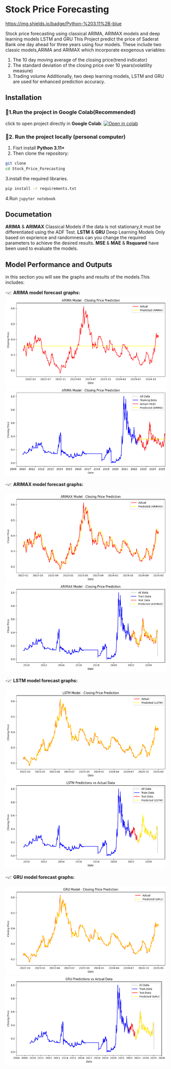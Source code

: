 # Stock Price Forecasting
https://img.shields.io/badge/Python-%203.11%2B-blue

Stock price forecasting using classical ARIMA, ARIMAX models and deep learning models LSTM and GRU
This Project predict the price of Saderat Bank one day ahead for three years
using four models. These include two classic models,ARIMA and ARIMAX which incorporate exogenous variables:
1.  The 10 day moving average of the closing price(trend indicator)
2.  The standard deviation of the closing price over 10 years(volatility measure)
3.  Trading volume
Additionally, two deep learning models, LSTM and GRU are used for enhanced prediction accuracy.

## Installation
### 🔹1.Run the project in Google Colab(Recommended)
click to open project directly in **Google Colab**:
[![Open in colab](https://img.shields.io/badge/Open%20in-%20colab-yellow?logo=googlecolab)](https://colab.research.google.com/github/Jbitaj/Stock_Price_Forecasting/blob/AALG/Stock_Price_Forecasting.ipynb)
### 🔹2. Run the project locally (personal computer)
1. Fisrt install **Python 3.11+**
2. Then clone the repository:
```bash
git clone
cd Stock_Price_Forecasting
```
3.install the required libraries.
```bash
pip install -r requirements.txt
```
4.Run `jupyter notebook`
## Documetation
**ARIMA** & **ARIMAX** Classical Models
if the data is not stationary,it must be differentiated using the ADF Test.
**LSTM** & **GRU** Deep Learning Models
Only based on exprience and randomness can you change the required parameters to achieve the desired results.
**MSE** & **MAE** & **Rsquared** have been used to evaluate the models.

## Model Performance and Outputs
in this section you will see the graphs and results of the models.This includes:

-📈 **ARIMA model forecast graphs:**
![ARIMA_Resut1](OUTPUTS/ARIMA1.png)
![ARIMA_Resut1](OUTPUTS/ARIMA2.png)

-📈 **ARIMAX model forecast graphs:**

![ARIMAX_Resut1](OUTPUTS/ARIMAX1.png)
![ARIMAX_Resut2](OUTPUTS/ARIMAX2.png)

-📈 **LSTM model forecast graphs:**

![LSTM_Resut1](OUTPUTS/LSTM1.png)
![LSTM_Resut2](OUTPUTS/LSTM2.png)

-📈 **GRU model forecast graphs:**

![GRU_Resut1](OUTPUTS/GRU1.png)
![GRU_Resut2](OUTPUTS/GRU2.png)












